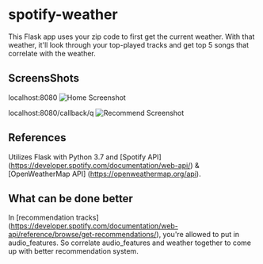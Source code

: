 # spotify-weather


This Flask app uses your zip code to first get the current weather. With that weather, it'll look through your top-played tracks and get top 5 songs that correlate with the weather.

## ScreensShots


localhost:8080
![Home Screenshot](https://i.imgur.com/AEVEI9W.png "Home Screenshot")

localhost:8080/callback/q
![Recommend Screenshot](https://i.imgur.com/KTVgzfy.png "Recommend Screenshot")


## References


Utilizes Flask with Python 3.7 and [Spotify API] (https://developer.spotify.com/documentation/web-api/) & [OpenWeatherMap API] (https://openweathermap.org/api).

## What can be done better


In [recommendation tracks] (https://developer.spotify.com/documentation/web-api/reference/browse/get-recommendations/), you're allowed to put in audio_features. So correlate audio_features and weather together to come up with better recommendation system.